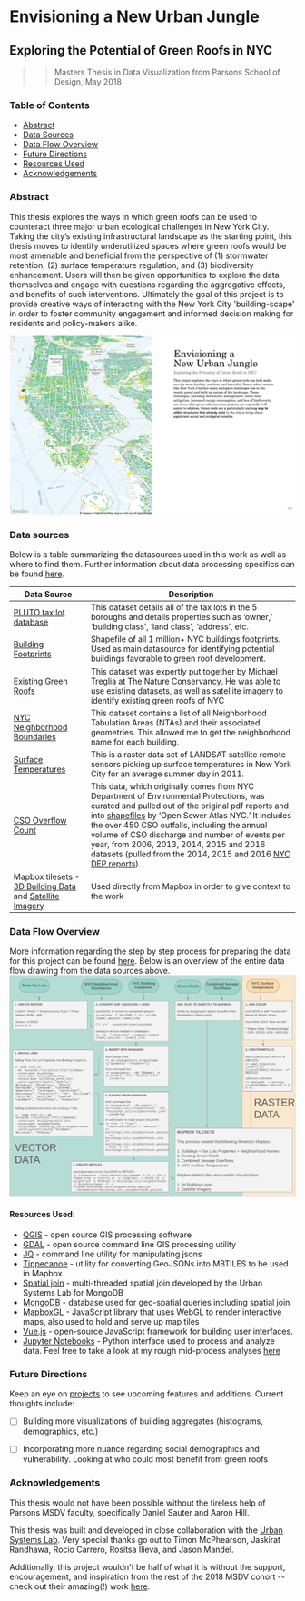 # Envisioning a New Urban Jungle
## Exploring the Potential of Green Roofs in NYC

>> Masters Thesis in Data Visualization from Parsons School of Design, May 2018

### Table of Contents
- [Abstract](#abstract)
- [Data Sources](#data-sources)
- [Data Flow Overview](#data-flow-overview)
- [Future Directions](#future-directions)
- [Resources Used](#resources-used)
- [Acknowledgements](#acknowledgements)


### Abstract
This thesis explores the ways in which green roofs can be used to counteract three major urban ecological challenges in New York City. Taking the city’s existing infrastructural landscape as the starting point, this thesis moves to identify underutilized spaces where green roofs would be most amenable and beneficial from the perspective of (1) stormwater retention, (2) surface temperature regulation, and (3) biodiversity enhancement. Users will then be given opportunities to explore the data themselves and engage with questions regarding the aggregative effects, and benefits of such interventions. Ultimately the goal of this project is to provide creative ways of interacting with the New York City 'building-scape' in order to foster community engagement and informed decision making for residents and policy-makers alike.

[![preview](preview.png)](https://auchers.github.io/data-visualization-thesis/)

### Data sources
Below is a table summarizing the datasources used in this work as well as where to find them. Further information about data processing specifics can be found [here](https://github.com/auchers/data-visualization-thesis/tree/master/nyc-data-playground).

Data Source | Description
------|------
[PLUTO tax lot database](https://www1.nyc.gov/site/planning/data-maps/open-data/dwn-pluto-mappluto.page) | This dataset details all of the tax lots in the 5 boroughs and details properties such as ‘owner,’ ‘building class’, ‘land class’, ‘address’, etc.
[Building Footprints](https://data.cityofnewyork.us/Housing-Development/Building-Footprints/nqwf-w8eh) | Shapefile of all 1 million+ NYC buildings footprints. Used as main datasource for identifying potential buildings favorable to green roof development.
[Existing Green Roofs](https://github.com/tnc-ny-science/NYC_GreenRoofMapping/tree/master/greenroof_gisdata/20180403_greenroof_gte50px_0x5m/polygons) | This dataset was expertly put together by Michael Treglia at The Nature Conservancy. He was able to use existing datasets, as well as satellite imagery to identify existing green roofs of NYC
[NYC Neighborhood Boundaries](https://www1.nyc.gov/site/planning/data-maps/open-data/dwn-nynta.page) | This dataset contains a list of all Neighborhood Tabulation Areas (NTAs) and their associated geometries. This allowed me to get the neighborhood name for each building.  
[Surface Temperatures](http://urbansystemslab.com/publications/) | This is a raster data set of LANDSAT satellite remote sensors picking up surface temperatures in New York City for an average summer day in 2011. |
[CSO Overflow Count](http://openseweratlas.tumblr.com/) | This data, which originally comes from NYC Department of Environmental Protections, was curated and pulled out of the original pdf reports and into [shapefiles](https://drive.google.com/file/d/1y8sBQiHD6gxS6dx6Civ0_vKXLdVzSNP6/view) by  ‘Open Sewer Atlas NYC.’  It includes the over 450 CSO outfalls, including the annual volume of CSO discharge and number of events per year, from 2006, 2013, 2014, 2015 and 2016 datasets (pulled from the 2014, 2015 and 2016 [NYC DEP reports](http://www.nyc.gov/html/dep/html/harborwater/spdes_bmp_report_2010.shtml)).
Mapbox tilesets - [3D Building Data](https://www.mapbox.com/studio/tilesets/mapbox.mapbox-streets-v7/)  and   [Satellite Imagery](https://www.mapbox.com/studio/tilesets/mapbox.satellite/) | Used directly from Mapbox in order to give context to the work

### Data Flow Overview
More information regarding the step by step process for preparing the data for this project can be found [here](https://github.com/auchers/data-visualization-thesis/tree/master/nyc-data-playground). Below is an overview of the entire data flow drawing from the data sources above.
[![dataFlow](ThesisDataFlow.png)](https://github.com/auchers/data-visualization-thesis/tree/master/nyc-data-playground)

#### Resources Used:

* [QGIS](https://qgis.org/en/site/) - open source GIS processing software
* [GDAL](http://www.gdal.org/) - open source command line GIS processing utility
* [JQ](https://shapeshed.com/jq-json/) - command line utility for manipulating jsons
* [Tippecanoe](https://github.com/mapbox/tippecanoe) - utility for converting GeoJSONs into MBTILES to be used in Mapbox
* [Spatial join](https://github.com/UrbanSystemsLab/spatial-join-mongodb) - multi-threaded spatial join developed by the Urban Systems Lab for MongoDB
* [MongoDB](https://docs.mongodb.com/) - database used for geo-spatial queries including spatial join
* [MapboxGL](https://www.mapbox.com/mapbox-gl-js/api/) - JavaScript library that uses WebGL to render interactive maps, also used to hold and serve up map tiles
* [Vue.js](https://vuejs.org/) - open-source JavaScript framework for building user interfaces.
* [Jupyter Notebooks](http://jupyter.org/) - Python interface used to process and analyze data. Feel free to take a look at my rough mid-process analyses [here](https://github.com/auchers/data-visualization-thesis/tree/master/nyc-data-playground/jupyter_notebooks)


### Future Directions
Keep an eye on [projects](https://github.com/auchers/data-visualization-thesis/projects) to see upcoming features and additions. Current thoughts include:

 - [ ] Building more visualizations of building aggregates (histograms, demographics, etc.)
 - [ ] Incorporating more nuance regarding social demographics and vulnerability. Looking at who could most benefit from green roofs


### Acknowledgements
This thesis would not have been possible without the tireless help of Parsons MSDV faculty, specifically Daniel Sauter and Aaron Hill.

This thesis was built and developed in close collaboration with the [Urban Systems Lab](http://urbansystemslab.com/). Very special thanks go out to Timon McPhearson, Jaskirat Randhawa, Rocio Carrero, Rositsa Ilieva, and Jason Mandel.

Additionally, this project wouldn't be half of what it is without the support, encouragement, and inspiration from the rest of the 2018 MSDV cohort -- check out their amazing(!) work [here](http://visualizedata.github.io/thesis/).
